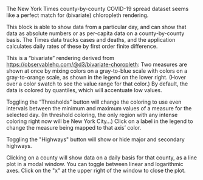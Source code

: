 The New York Times county-by-county COVID-19 spread dataset seems like a perfect match for (bivariate) chloropleth rendering. 

This block is able to show data from a particular day, and can show that data as absolute numbers or as per-capita data on a county-by-county basis. The Times data tracks cases and deaths, and the application calculates daily rates of these by first order finite difference.  
 
This is a “bivariate” rendering derived from https://observablehq.com/@d3/bivariate-choropleth:  Two measures are shown at once by mixing colors on a gray-to-blue scale with colors on a gray-to-orange scale, as shown in the legend on the lower right.  (Hover over a color swatch to see the value range for that color.)  By default, the data is colored by quantiles, which will accentuate low values.  
 
Toggling the “Thresholds” button will change the coloring to use even intervals between the minimum and maximum values of a measure for the selected day.  (In threshold coloring, the only region with any intense coloring right now will be New York City…)   Click on a label in the legend to change the measure being mapped to that axis’ color.
 
Toggling the "Highways" button will show or hide major and secondary highways.

Clicking on a county will show data on a daily basis for that county, as a line plot in a modal window.  You can toggle between linear and logarithmic axes.  Click on the "x" at the upper right of the window to close the plot.
